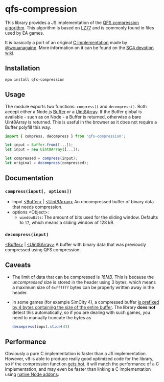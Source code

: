 # qfs-compression

This library provides a JS implementation of the [QFS compression algorithm](https://www.wiki.sc4devotion.com/index.php?title=DBPF_Compression).
This algorithm is based on [LZ77](https://en.wikipedia.org/wiki/LZ77_and_LZ78#LZ77) and is commonly found in files used by EA games.

It is basically a port of an original [C implementation](https://github.com/wouanagaine/SC4Mapper-2013/blob/master/Modules/qfs.c) made by [@wouanagaine](https://github.com/wouanagaine).
More information on it can be found on the [SC4 devotion wiki](https://www.wiki.sc4devotion.com/index.php?title=DBPF_Compression).

## Installation

`npm install qfs-compression`

## Usage

The module exports two functions: `compress()` and `decompress()`.
Both accept either a Node.js [Buffer](https://nodejs.org/api/buffer.html) or a [Uint8Array](https://developer.mozilla.org/en-US/docs/Web/JavaScript/Reference/Global_Objects/Uint8Array).
If the Buffer global is available - such as on Node - a Buffer is returned, otherwise a bare Uint8Array is returned.
This is useful in the browser as it does not require a Buffer polyfill this way.

```js
import { compress, decompress } from 'qfs-compression';

let input = Buffer.from([...]);
let input = new Uint8Array([...]);

let compressed = compress(input);
let original = decompress(compressed);
```

## Documentation

### `compress(input[, options])`

 - input [&lt;Buffer&gt;](https://nodejs.org/api/buffer.html) | [&lt;Uint8Array&gt;](https://developer.mozilla.org/en-US/docs/Web/JavaScript/Reference/Global_Objects/Uint8Array) An uncompressed buffer of binary data that needs compression.
 - options &lt;Object&gt;:
   - `windowBits`: The amount of bits used for the sliding window. Defaults to `17`, which means a sliding window of 128 kB.

### `decompress(input)`

[&lt;Buffer&gt;](https://nodejs.org/api/buffer.html) | [&lt;Uint8Array&gt;](https://developer.mozilla.org/en-US/docs/Web/JavaScript/Reference/Global_Objects/Uint8Array) A buffer with binary data that was previously compressed using QFS compression.

## Caveats

 - The limit of data that can be compressed is *16MB*.
   This is because the *uncompressed* size is stored in the header using 3 bytes, which means a maximum size of `0xffffff` bytes can be properly written away in the header.
 - In some games (for example SimCity 4), a compressed buffer [is prefixed by 4 bytes containing the size of the entire buffer](https://www.wiki.sc4devotion.com/index.php?title=DBPF_Compression#Overview).
   The library **does not** detect this automatically, so if you are dealing with such games, you need to manually truncate the bytes as
   
   ```js
   decompress(input.slice(4))
   ```
## Performance

Obviously a pure C implementation is faster than a JS implementation.
However, v8 is able to produce really good optimized code for the library, so if the compression function [gets hot](https://stackoverflow.com/questions/59809832/after-what-exact-number-of-execution-function-gets-hot-in-v8), it will match the performance of a C implementation, and may even be faster than linking a C implementation using [native Node addons](https://nodejs.org/api/addons.html).
